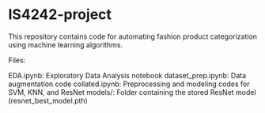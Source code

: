 # IS4242-project

This repository contains code for automating fashion product categorization using machine learning algorithms.

Files:

EDA.ipynb: Exploratory Data Analysis notebook
dataset_prep.ipynb: Data augmentation code
collated.ipynb: Preprocessing and modeling codes for SVM, KNN, and ResNet
models/: Folder containing the stored ResNet model (resnet_best_model.pth)
